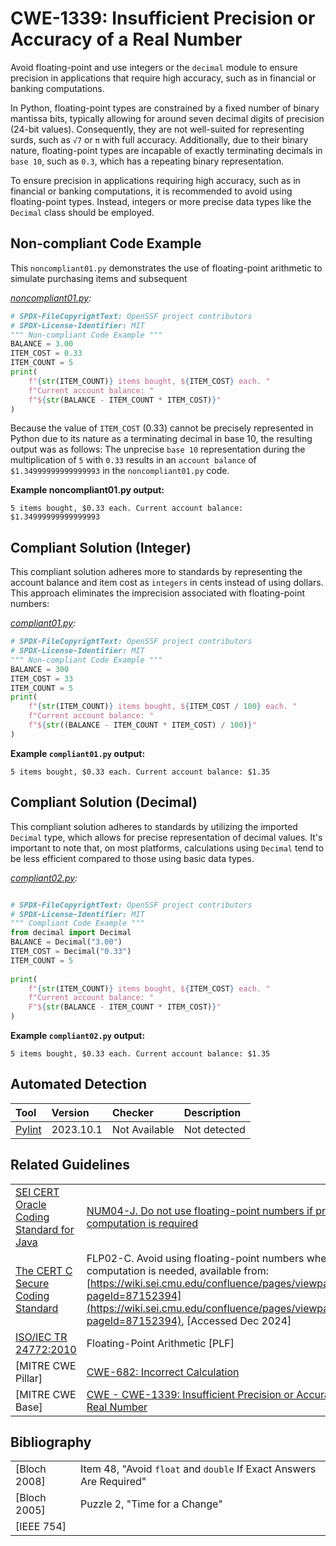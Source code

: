 # CWE-1339: Insufficient Precision or Accuracy of a Real Number

Avoid floating-point and use integers or the `decimal` module to ensure precision in applications that require high accuracy, such as in financial or banking computations.

In Python, floating-point types are constrained by a fixed number of binary mantissa bits, typically allowing for around seven decimal digits of precision (24-bit values). Consequently, they are not well-suited for representing surds, such as `√7` or `π` with full accuracy. Additionally, due to their binary nature, floating-point types are incapable of exactly terminating decimals in `base 10`, such as `0.3`, which has a repeating binary representation.

To ensure precision in applications requiring high accuracy, such as in financial or banking computations, it is recommended to avoid using floating-point types. Instead, integers or more precise data types like the `Decimal` class should be employed.

## Non-compliant Code Example

This `noncompliant01.py` demonstrates the use of floating-point arithmetic to simulate purchasing items and subsequent

*[noncompliant01.py](noncompliant01.py):*

```py
# SPDX-FileCopyrightText: OpenSSF project contributors
# SPDX-License-Identifier: MIT
""" Non-compliant Code Example """
BALANCE = 3.00
ITEM_COST = 0.33
ITEM_COUNT = 5
print(
    f"{str(ITEM_COUNT)} items bought, ${ITEM_COST} each. "
    f"Current account balance: "
    f"${str(BALANCE - ITEM_COUNT * ITEM_COST)}"
)
```

Because the value of `ITEM_COST` (0.33) cannot be precisely represented in Python due to its nature as a terminating decimal in base 10, the resulting output was as follows:
The unprecise `base 10` representation during the multiplication of `5` with `0.33`  results in an `account balance`  of  `$1.34999999999999993` in the `noncompliant01.py` code.

**Example noncompliant01.py output:**
```text
5 items bought, $0.33 each. Current account balance: $1.34999999999999993
```

## Compliant Solution (Integer)

This compliant solution adheres more to standards by representing the account balance and item cost as `integers` in cents instead of using dollars. This approach eliminates the imprecision associated with floating-point numbers:

*[compliant01.py](compliant01.py):*

```py
# SPDX-FileCopyrightText: OpenSSF project contributors
# SPDX-License-Identifier: MIT
""" Non-compliant Code Example """
BALANCE = 300
ITEM_COST = 33
ITEM_COUNT = 5
print(
    f"{str(ITEM_COUNT)} items bought, ${ITEM_COST / 100} each. "
    f"Current account balance: "
    f"${str((BALANCE - ITEM_COUNT * ITEM_COST) / 100)}"
)
```

**Example `compliant01.py` output:**

```text
5 items bought, $0.33 each. Current account balance: $1.35
```

## Compliant Solution (Decimal)

This compliant solution adheres to standards by utilizing the imported `Decimal` type, which allows for precise representation of decimal values. It's important to note that, on most platforms, calculations using `Decimal` tend to be less efficient compared to those using basic data types.

*[compliant02.py](compliant02.py):*

```py

# SPDX-FileCopyrightText: OpenSSF project contributors
# SPDX-License-Identifier: MIT
""" Compliant Code Example """
from decimal import Decimal
BALANCE = Decimal("3.00")
ITEM_COST = Decimal("0.33")
ITEM_COUNT = 5
 
print(
    f"{str(ITEM_COUNT)} items bought, ${ITEM_COST} each. "
    f"Current account balance: "
    F"${str(BALANCE - ITEM_COUNT * ITEM_COST)}"
)
```

**Example `compliant02.py` output:**

```text
5 items bought, $0.33 each. Current account balance: $1.35
```

## Automated Detection

|Tool|Version|Checker|Description|
|:----|:----|:----|:----|
|[Pylint](https://pylint.pycqa.org/)|2023.10.1|Not Available|Not detected|

## Related Guidelines

|||
|:---|:---|
|[SEI CERT Oracle Coding Standard for Java](https://wiki.sei.cmu.edu/confluence/display/java/SEI+CERT+Oracle+Coding+Standard+for+Java?src=breadcrumbs)|[NUM04-J. Do not use floating-point numbers if precise computation is required](https://wiki.sei.cmu.edu/confluence/display/java/NUM04-J.+Do+not+use+floating-point+numbers+if+precise+computation+is+required)|
|[The CERT C Secure Coding Standard](https://wiki.sei.cmu.edu/confluence/display/c/SEI+CERT+C+Coding+Standard)|FLP02-C. Avoid using floating-point numbers when precise computation is needed, available from: [https://wiki.sei.cmu.edu/confluence/pages/viewpage.action?pageId=87152394](https://wiki.sei.cmu.edu/confluence/pages/viewpage.action?pageId=87152394), [Accessed Dec 2024]|
|[ISO/IEC TR 24772:2010](https://www.iso.org/standard/61457.html)| Floating-Point Arithmetic [PLF]|
|[MITRE CWE Pillar]| [CWE-682: Incorrect Calculation](https://cwe.mitre.org/data/definitions/682.html)|
|[MITRE CWE Base]|[CWE - CWE-1339: Insufficient Precision or Accuracy of a Real Number](https://cwe.mitre.org/data/definitions/1339.html)|

## Bibliography

|||
|:---|:---|
|[Bloch 2008]|Item 48, "Avoid `float` and `double` If Exact Answers Are Required"|
|[Bloch 2005]|Puzzle 2, "Time for a Change"|
|[IEEE 754]||
